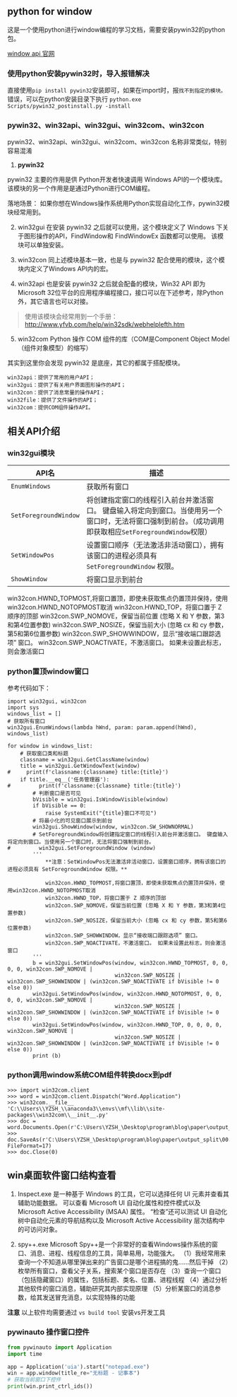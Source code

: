 ## python for window

这是一个使用python进行window编程的学习文档，需要安装pywin32的python包。

[window api 官网](https://learn.microsoft.com/zh-cn/windows/win32/api/winuser/nf-winuser-setwindowpos "MSDN中文文档")

### 使用python安装pywin32时，导入报错解决

直接使用`pip install pywin32`安装即可，如果在import时，报`找不到指定的模块。`错误，可以在python安装目录下执行
`python.exe Scripts/pywin32_postinstall.py -install`

### pywin32、win32api、win32gui、win32com、win32con

pywin32、win32api、win32gui、win32com、win32con 名称非常类似，特别容易混淆

1. **pywin32**

pywin32 主要的作用是供 Python开发者快速调用 Windows API的一个模块库。该模块的另一个作用是是通过Python进行COM编程。

落地场景：
如果你想在Windows操作系统用Python实现自动化工作，pywin32模块经常用到。

2. win32gui 在安装 pywin32 之后就可以使用，这个模块定义了 Windows 下关于图形操作的API，FindWindow和 FindWindowEx 函数都可以使用。
该模块可以单独安装。

3. win32con  同上述模块基本一致，也是与 pywin32 配合使用的模块，这个模块内定义了Windows API内的宏。

4. win32api 也是安装 pywin32 之后就会配备的模块，Win32 API 即为Microsoft 32位平台的应用程序编程接口，接口可以在下述参考，除Python外，其它语言也可以对接。

>使用该模块会经常用到一个手册：http://www.yfvb.com/help/win32sdk/webhelplefth.htm

5. win32com  Python 操作 COM 组件的库（COM是Component Object Model （组件对象模型）的缩写）

其实到这里你会发现 pywin32 是底座，其它的都属于搭配模块。

```
win32api：提供了常用的用户API；
win32gui：提供了有关用户界面图形操作的API；
win32con：提供了消息常量的操作API；
win32file：提供了文件操作的API；
win32com：提供COM组件操作API。
```
## 相关API介绍

### win32gui模块

|API名|描述|
|----------|---------------------------------------|
|`EnumWindows`|获取所有窗口|
|`SetForegroundWindow`|将创建指定窗口的线程引入前台并激活窗口。 键盘输入将定向到窗口。当使用另一个窗口时，无法将窗口强制到前台。（成功调用即获取相应`SetForegroundWindow`权限）|
|`SetWindowPos`|设置窗口顺序（无法激活非活动窗口），拥有该窗口的进程必须具有 `SetForegroundWindow` 权限。|
|`ShowWindow`|将窗口显示到前台|

win32con.HWND_TOPMOST,将窗口置顶，即使未获取焦点仍置顶并保持，使用win32con.HWND_NOTOPMOST取消
win32con.HWND_TOP，将窗口置于 Z 顺序的顶部
win32con.SWP_NOMOVE，保留当前位置 (忽略 X 和 Y 参数，第3和第4位置参数) 
win32con.SWP_NOSIZE，保留当前大小 (忽略 cx 和 cy 参数，第5和第6位置参数) 
win32con.SWP_SHOWWINDOW，显示“接收端口跟踪选项” 窗口。
win32con.SWP_NOACTIVATE，不激活窗口。 如果未设置此标志，则会激活窗口

### python置顶window窗口
参考代码如下：
```
import win32gui, win32con
import sys
windows_list = []
# 获取所有窗口
win32gui.EnumWindows(lambda hWnd, param: param.append(hWnd), windows_list)

for window in windows_list:
    # 获取窗口类和标题
    classname = win32gui.GetClassName(window)
    title = win32gui.GetWindowText(window)
#     print(f'classname:{classname} title:{title}')
    if title.__eq__('任务管理器'):
#         print(f'classname:{classname} title:{title}')
        # 判断窗口是否可见
        bVisible = win32gui.IsWindowVisible(window)
        if bVisible == 0:
            raise SystemExit("{title}窗口不可见")
        # 将最小化的可见窗口展示到前台
        win32gui.ShowWindow(window, win32con.SW_SHOWNORMAL)
        # SetForegroundWindow将创建指定窗口的线程引入前台并激活窗口。 键盘输入将定向到窗口。当使用另一个窗口时，无法将窗口强制到前台。
#         win32gui.SetForegroundWindow (window)
        '''
            **注意：SetWindowPos无法激活非活动窗口，设置窗口顺序，拥有该窗口的进程必须具有 SetForegroundWindow 权限。**
            
            win32con.HWND_TOPMOST,将窗口置顶，即使未获取焦点仍置顶并保持，使用win32con.HWND_NOTOPMOST取消
            win32con.HWND_TOP，将窗口置于 Z 顺序的顶部
            win32con.SWP_NOMOVE，保留当前位置 (忽略 X 和 Y 参数，第3和第4位置参数) 
            win32con.SWP_NOSIZE，保留当前大小 (忽略 cx 和 cy 参数，第5和第6位置参数) 
            win32con.SWP_SHOWWINDOW，显示“接收端口跟踪选项” 窗口。
            win32con.SWP_NOACTIVATE，不激活窗口。 如果未设置此标志，则会激活窗口
        '''
        b = win32gui.SetWindowPos(window, win32con.HWND_TOPMOST, 0, 0, 0, 0, win32con.SWP_NOMOVE |
                                  win32con.SWP_NOSIZE | win32con.SWP_SHOWWINDOW | (win32con.SWP_NOACTIVATE if bVisible != 0 else 0))
        win32gui.SetWindowPos(window, win32con.HWND_NOTOPMOST, 0, 0, 0, 0, win32con.SWP_NOMOVE |
                                  win32con.SWP_NOSIZE | win32con.SWP_SHOWWINDOW | (win32con.SWP_NOACTIVATE if bVisible != 0 else 0))
        win32gui.SetWindowPos(window, win32con.HWND_TOP, 0, 0, 0, 0, win32con.SWP_NOMOVE |
                                  win32con.SWP_NOSIZE | win32con.SWP_SHOWWINDOW | (win32con.SWP_NOACTIVATE if bVisible != 0 else 0))
        print (b)
```

### python调用window系统COM组件转换docx到pdf
```
>>> import win32com.client
>>> word = win32com.client.Dispatch("Word.Application")
>>> win32com.__file__
'C:\\Users\\YZSH_\\anaconda3\\envs\\mf\\lib\\site-packages\\win32com\\__init__.py'
>>> doc = word.Documents.Open(r'C:\Users\YZSH_\Desktop\program\blog\paper\output_split\0.docx')
>>> doc.SaveAs(r'C:\Users\YZSH_\Desktop\program\blog\paper\output_split\00.pdf', FileFormat=17)
>>> doc.Close(0)
```

## win桌面软件窗口结构查看

1. Inspect.exe 是一种基于 Windows 的工具，它可以选择任何 UI 元素并查看其辅助功能数据。 可以查看 Microsoft UI 自动化属性和控件模式以及 Microsoft Active Accessibility (MSAA) 属性。 “检查”还可以测试 UI 自动化树中自动化元素的导航结构以及 Microsoft Active Accessibility 层次结构中的可访问对象。

2. spy++.exe Microsoft Spy++是一个非常好的查看Windows操作系统的窗口、消息、进程、线程信息的工具，简单易用，功能强大。
（1）我经常用来查询一个不知道从哪里弹出来的广告窗口是哪个进程搞的鬼……然后干掉
（2）枚举所有窗口，查看父子关系，搜索某个窗口是否存在
（3）查询一个窗口（包括隐藏窗口）的属性，包括标题、类名、位置、进程线程
（4）通过分析其他软件的窗口消息，辅助研究其内部实现原理
（5）分析某窗口的消息参数，给其发送冒充消息，以实现特殊的功能

**注意** 以上软件均需要通过 `vs build tool` 安装vs开发工具

### pywinauto 操作窗口控件
```python
from pywinauto import Application
import time

app = Application('uia').start("notepad.exe")
win = app.window(title_re="无标题 - 记事本")
# 获取当前窗口下控件
print(win.print_ctrl_ids())
```